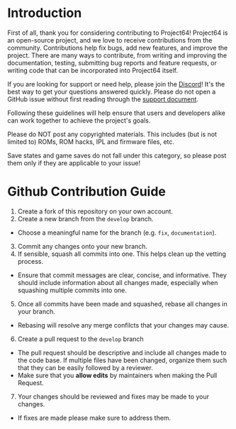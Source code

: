 # Introduction

First of all, thank you for considering contributing to Project64! Project64 is an open-source project, and we love to receive contributions from the community. Contributions help fix bugs, add new features, and improve the project. There are many ways to contribute, from writing and improving the documentation, testing, submitting bug reports and feature requests, or writing code that can be incorporated into Project64 itself.

If you are looking for support or need help, please join the [Discord](https://discord.gg/Cg3zquF)! It's the best way to get your questions answered quickly. Please do not open a GitHub issue without first reading through the [support document](../Docs/SUPPORT.md).

Following these guidelines will help ensure that users and developers alike can work together to achieve the project's goals.

Please do NOT post any copyrighted materials. This includes (but is not limited to) ROMs, ROM hacks, IPL and firmware files, etc.

Save states and game saves do not fall under this category, so please post them only if they are applicable to your issue!

# Github Contribution Guide

1. Create a fork of this repository on your own account.
2. Create a new branch from the `develop` branch.
  * Choose a meaningful name for the branch (e.g. `fix`, `documentation`).
3. Commit any changes onto your new branch.
4. If sensible, squash all commits into one. This helps clean up the vetting process.
  * Ensure that commit messages are clear, concise, and informative. They should include information about all changes made, especially when squashing multiple commits into one.
5. Once all commits have been made and squashed, rebase all changes in your branch.
  * Rebasing will resolve any merge confilcts that your changes may cause.
6. Create a pull request to the `develop` branch
  * The pull request should be descriptive and include all changes made to the code base. If multiple files have been changed, organize them such that they can be easily followed by a reviewer.
  * Make sure that you **allow edits** by maintainers when making the Pull Request.
7. Your changes should be reviewed and fixes may be made to your changes.
  * If fixes are made please make sure to address them.

